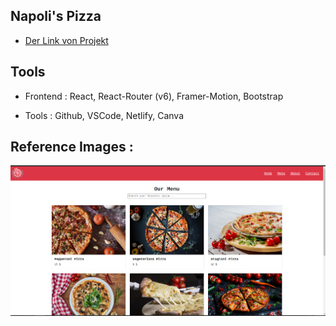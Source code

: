 ## Napoli's Pizza

* [Der Link von Projekt](https://napolis-pizza-semih.netlify.app/)


## Tools

- Frontend : React, React-Router (v6), Framer-Motion, Bootstrap

- Tools : Github, VSCode, Netlify, Canva 


## Reference Images :


  <img src="public/img/napoli.png" />


